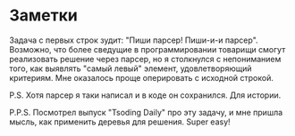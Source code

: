# Заметки

Задача с первых строк зудит: "Пиши парсер! Пиши-и-и парсер".
Возможно, что более сведущие в программировании товарищи смогут
реализовать решение через парсер, но я столкнулся с непониманием того,
как выявлять "самый левый" элемент, удовлетворяющий критериям. Мне
оказалось проще оперировать с исходной строкой.

P.S. Хотя парсер я таки написал и в коде он сохранился. Для истории.

P.P.S. Посмотрел выпуск "Tsoding Daily" про эту задачу, и мне пришла мысль,
как применить деревья для решения. Super easy!
